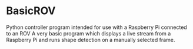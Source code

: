 # BasicROV
Python controller program intended for use with a Raspberry Pi connected to an ROV
A very basic program which displays a live stream from a Raspberry Pi and runs shape detection on a manually selected frame.

